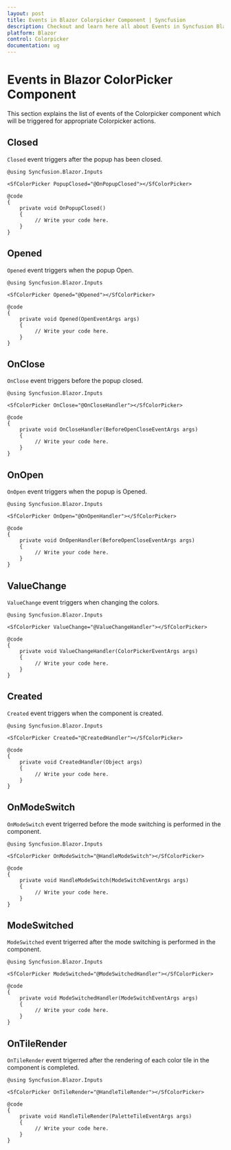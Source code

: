 ```yaml
---
layout: post
title: Events in Blazor Colorpicker Component | Syncfusion
description: Checkout and learn here all about Events in Syncfusion Blazor Colorpicker component and much more details.
platform: Blazor
control: Colorpicker
documentation: ug
---
```


# Events in Blazor ColorPicker Component

This section explains the list of events of the Colorpicker component which will be triggered for appropriate Colorpicker actions.

## Closed

`Closed` event triggers after the popup has been closed.

```cshtml
@using Syncfusion.Blazor.Inputs

<SfColorPicker PopupClosed="@OnPopupClosed"></SfColorPicker>

@code
{
    private void OnPopupClosed()
    {
         // Write your code here. 
    }
}
```

## Opened

`Opened` event triggers when the popup Open.

```cshtml
@using Syncfusion.Blazor.Inputs

<SfColorPicker Opened="@Opened"></SfColorPicker>

@code
{
    private void Opened(OpenEventArgs args)
    {
         // Write your code here. 
    }
}
```

## OnClose

`OnClose` event triggers before the popup closed.

```cshtml
@using Syncfusion.Blazor.Inputs

<SfColorPicker OnClose="@OnCloseHandler"></SfColorPicker>

@code
{
    private void OnCloseHandler(BeforeOpenCloseEventArgs args)
    {
         // Write your code here. 
    }
}
```

## OnOpen

`OnOpen` event triggers when the popup is Opened.

```cshtml
@using Syncfusion.Blazor.Inputs

<SfColorPicker OnOpen="@OnOpenHandler"></SfColorPicker>

@code
{
    private void OnOpenHandler(BeforeOpenCloseEventArgs args)
    {
         // Write your code here. 
    }
}
```

## ValueChange

`ValueChange` event triggers when changing the colors.

```cshtml
@using Syncfusion.Blazor.Inputs

<SfColorPicker ValueChange="@ValueChangeHandler"></SfColorPicker>

@code
{
    private void ValueChangeHandler(ColorPickerEventArgs args)
    {
         // Write your code here. 
    }
}
```

## Created

`Created` event triggers when the component is created.

```cshtml
@using Syncfusion.Blazor.Inputs

<SfColorPicker Created="@CreatedHandler"></SfColorPicker>

@code
{
    private void CreatedHandler(Object args)
    {
         // Write your code here. 
    }
}
```

## OnModeSwitch

`OnModeSwitch` event trigerred before the mode switching is performed in the component.

```cshtml
@using Syncfusion.Blazor.Inputs

<SfColorPicker OnModeSwitch="@HandleModeSwitch"></SfColorPicker>

@code
{
    private void HandleModeSwitch(ModeSwitchEventArgs args)
    {
         // Write your code here. 
    }
}
```

## ModeSwitched

`ModeSwitched` event trigerred after the mode switching is performed in the component.

```cshtml
@using Syncfusion.Blazor.Inputs

<SfColorPicker ModeSwitched="@ModeSwitchedHandler"></SfColorPicker>

@code
{
    private void ModeSwitchedHandler(ModeSwitchEventArgs args)
    {
         // Write your code here. 
    }
}
```

## OnTileRender

`OnTileRender` event trigerred after the rendering of each color tile in the component is completed.

```cshtml
@using Syncfusion.Blazor.Inputs

<SfColorPicker OnTileRender="@HandleTileRender"></SfColorPicker>

@code
{
    private void HandleTileRender(PaletteTileEventArgs args)
    {
         // Write your code here. 
    }
}
```


